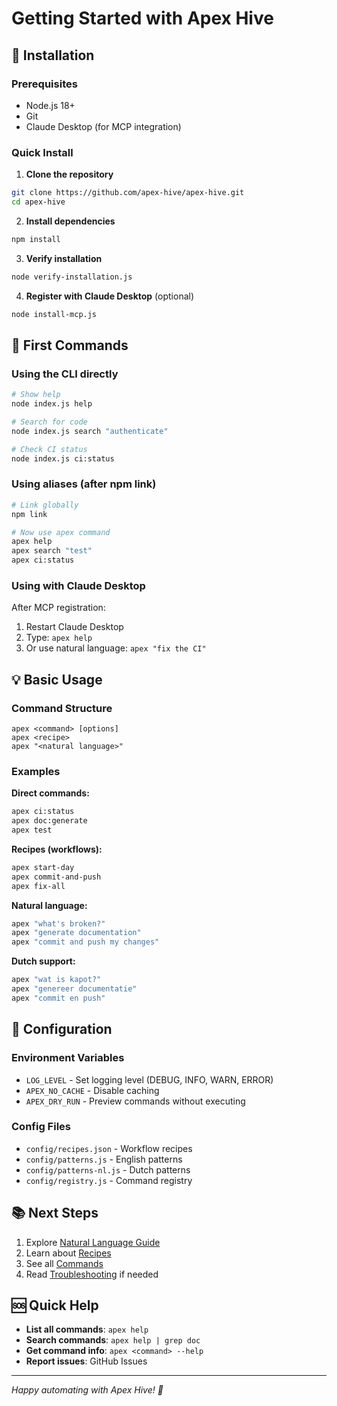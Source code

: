 # Getting Started with Apex Hive

## 🚀 Installation

### Prerequisites
- Node.js 18+ 
- Git
- Claude Desktop (for MCP integration)

### Quick Install

1. **Clone the repository**
```bash
git clone https://github.com/apex-hive/apex-hive.git
cd apex-hive
```

2. **Install dependencies**
```bash
npm install
```

3. **Verify installation**
```bash
node verify-installation.js
```

4. **Register with Claude Desktop** (optional)
```bash
node install-mcp.js
```

## 🎯 First Commands

### Using the CLI directly

```bash
# Show help
node index.js help

# Search for code
node index.js search "authenticate"

# Check CI status
node index.js ci:status
```

### Using aliases (after npm link)

```bash
# Link globally
npm link

# Now use apex command
apex help
apex search "test"
apex ci:status
```

### Using with Claude Desktop

After MCP registration:
1. Restart Claude Desktop
2. Type: `apex help`
3. Or use natural language: `apex "fix the CI"`

## 💡 Basic Usage

### Command Structure
```
apex <command> [options]
apex <recipe>
apex "<natural language>"
```

### Examples

**Direct commands:**
```bash
apex ci:status
apex doc:generate
apex test
```

**Recipes (workflows):**
```bash
apex start-day
apex commit-and-push
apex fix-all
```

**Natural language:**
```bash
apex "what's broken?"
apex "generate documentation"
apex "commit and push my changes"
```

**Dutch support:**
```bash
apex "wat is kapot?"
apex "genereer documentatie"
apex "commit en push"
```

## 🔧 Configuration

### Environment Variables
- `LOG_LEVEL` - Set logging level (DEBUG, INFO, WARN, ERROR)
- `APEX_NO_CACHE` - Disable caching
- `APEX_DRY_RUN` - Preview commands without executing

### Config Files
- `config/recipes.json` - Workflow recipes
- `config/patterns.js` - English patterns
- `config/patterns-nl.js` - Dutch patterns
- `config/registry.js` - Command registry

## 📚 Next Steps

1. Explore [Natural Language Guide](./natural-language.md)
2. Learn about [Recipes](./recipes.md)
3. See all [Commands](./commands-reference.md)
4. Read [Troubleshooting](./troubleshooting.md) if needed

## 🆘 Quick Help

- **List all commands**: `apex help`
- **Search commands**: `apex help | grep doc`
- **Get command info**: `apex <command> --help`
- **Report issues**: GitHub Issues

---

*Happy automating with Apex Hive! 🚀*